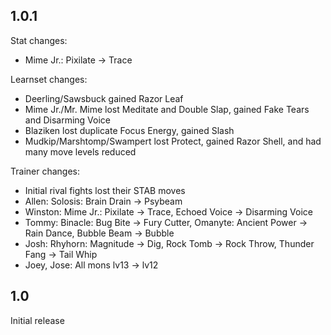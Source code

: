 ## 1.0.1

Stat changes:
* Mime Jr.: Pixilate -> Trace

Learnset changes:
* Deerling/Sawsbuck gained Razor Leaf
* Mime Jr./Mr. Mime lost Meditate and Double Slap, gained Fake Tears and Disarming Voice
* Blaziken lost duplicate Focus Energy, gained Slash
* Mudkip/Marshtomp/Swampert lost Protect, gained Razor Shell, and had many move levels reduced

Trainer changes:
* Initial rival fights lost their STAB moves
* Allen: Solosis: Brain Drain -> Psybeam
* Winston: Mime Jr.: Pixilate -> Trace, Echoed Voice -> Disarming Voice
* Tommy: Binacle: Bug Bite -> Fury Cutter, Omanyte: Ancient Power -> Rain Dance, Bubble Beam -> Bubble
* Josh: Rhyhorn: Magnitude -> Dig, Rock Tomb -> Rock Throw, Thunder Fang -> Tail Whip
* Joey, Jose: All mons lv13 -> lv12

## 1.0

Initial release
